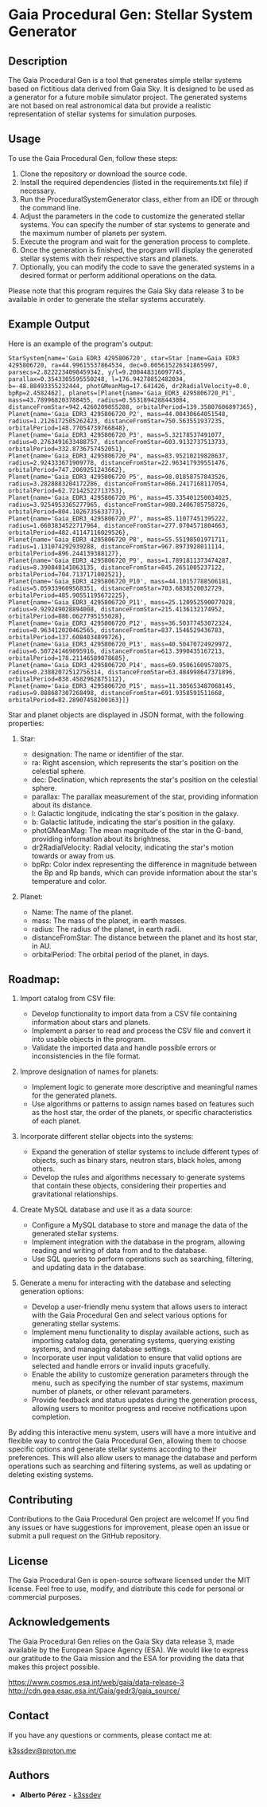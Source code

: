 # Gaia Procedural Gen: Stellar System Generator

## Description

The Gaia Procedural Gen is a tool that generates simple stellar systems based on fictitious data derived from Gaia Sky. It is designed to be used as a generator for a future mobile simulator project. The generated systems are not based on real astronomical data but provide a realistic representation of stellar systems for simulation purposes.

## Usage

To use the Gaia Procedural Gen, follow these steps:

1. Clone the repository or download the source code.
2. Install the required dependencies (listed in the requirements.txt file) if necessary.
3. Run the ProceduralSystemGenerator class, either from an IDE or through the command line.
4. Adjust the parameters in the code to customize the generated stellar systems. You can specify the number of star systems to generate and the maximum number of planets per system.
5. Execute the program and wait for the generation process to complete.
6. Once the generation is finished, the program will display the generated stellar systems with their respective stars and planets.
7. Optionally, you can modify the code to save the generated systems in a desired format or perform additional operations on the data.

Please note that this program requires the Gaia Sky data release 3 to be available in order to generate the stellar systems accurately.

## Example Output

Here is an example of the program's output:
    
```
StarSystem{name='Gaia EDR3 4295806720', star=Star [name=Gaia EDR3 4295806720, ra=44.99615537864534, dec=0.005615226341865997, parsecs=2.8222234098459342, y/l=9.200448316097745, parallax=0.3543305595550248, l=176.94278852482034, b=-48.88493355232444, photGMeanMag=17.641426, dr2RadialVelocity=0.0, bpRp=2.4582462], planets=[Planet{name='Gaia_EDR3_4295806720_P1', mass=43.789968203788455, radius=0.5531894288443084, distanceFromStar=942.4260209055288, orbitalPeriod=139.35807606897365}, Planet{name='Gaia_EDR3_4295806720_P2', mass=44.00430664051548, radius=1.2126172505262423, distanceFromStar=750.563551937235, orbitalPeriod=148.77054739766848}, Planet{name='Gaia_EDR3_4295806720_P3', mass=5.32178537491077, radius=0.2763491633488757, distanceFromStar=603.9132737513733, orbitalPeriod=332.8736757452051}, Planet{name='Gaia_EDR3_4295806720_P4', mass=83.95210219828637, radius=2.924333671909778, distanceFromStar=22.963417939551476, orbitalPeriod=747.2069251243662}, Planet{name='Gaia_EDR3_4295806720_P5', mass=98.01858757843526, radius=3.2828883204172286, distanceFromStar=866.2417168117054, orbitalPeriod=62.72142522713753}, Planet{name='Gaia_EDR3_4295806720_P6', mass=45.335401250034025, radius=3.9254953365277965, distanceFromStar=980.2406785758726, orbitalPeriod=804.1026735633773}, Planet{name='Gaia_EDR3_4295806720_P7', mass=85.11077451395222, radius=1.6603834522717964, distanceFromStar=277.0704571804663, orbitalPeriod=482.41147116029526}, Planet{name='Gaia_EDR3_4295806720_P8', mass=55.55198501971711, radius=1.131074292939288, distanceFromStar=967.8973928011114, orbitalPeriod=896.244139388127}, Planet{name='Gaia_EDR3_4295806720_P9', mass=1.7891811373474287, radius=8.390848141063135, distanceFromStar=845.2651005237122, orbitalPeriod=704.7137171002521}, Planet{name='Gaia_EDR3_4295806720_P10', mass=44.10157788506181, radius=5.059339609568351, distanceFromStar=703.6838520032729, orbitalPeriod=485.90551195672225}, Planet{name='Gaia_EDR3_4295806720_P11', mass=25.120952590077028, radius=9.929249028894008, distanceFromStar=215.4136132174952, orbitalPeriod=886.0627795155028}, Planet{name='Gaia_EDR3_4295806720_P12', mass=36.50377453072324, radius=8.963412020462565, distanceFromStar=837.1546529436783, orbitalPeriod=137.6084034899726}, Planet{name='Gaia_EDR3_4295806720_P13', mass=40.50470724929972, radius=6.507241469895916, distanceFromStar=613.3990435167213, orbitalPeriod=178.21146589078685}, Planet{name='Gaia_EDR3_4295806720_P14', mass=69.95061609578075, radius=0.23882072512756314, distanceFromStar=63.484998647371896, orbitalPeriod=838.4582962875112}, Planet{name='Gaia_EDR3_4295806720_P15', mass=11.305653487068145, radius=9.888687307268498, distanceFromStar=691.9358591511668, orbitalPeriod=82.28907458200163}]}
```

Star and planet objects are displayed in JSON format, with the following properties:

1. Star:
   - designation: The name or identifier of the star.
   - ra: Right ascension, which represents the star's position on the celestial sphere.
   - dec: Declination, which represents the star's position on the celestial sphere.
   - parallax: The parallax measurement of the star, providing information about its distance.
   - l: Galactic longitude, indicating the star's position in the galaxy.
   - b: Galactic latitude, indicating the star's position in the galaxy.
   - photGMeanMag: The mean magnitude of the star in the G-band, providing information about its brightness.
   - dr2RadialVelocity: Radial velocity, indicating the star's motion towards or away from us.
   - bpRp: Color index representing the difference in magnitude between the Bp and Rp bands, which can provide information about the star's temperature and color.

2. Planet:
   - Name: The name of the planet.
   - mass: The mass of the planet, in earth masses.
   - radius: The radius of the planet, in earth radii.
   - distanceFromStar: The distance between the planet and its host star, in AU.
   - orbitalPeriod: The orbital period of the planet, in days.
            

## Roadmap:

1. Import catalog from CSV file:
   - Develop functionality to import data from a CSV file containing information about stars and planets.
   - Implement a parser to read and process the CSV file and convert it into usable objects in the program.
   - Validate the imported data and handle possible errors or inconsistencies in the file format.

2. Improve designation of names for planets:
   - Implement logic to generate more descriptive and meaningful names for the generated planets.
   - Use algorithms or patterns to assign names based on features such as the host star, the order of the planets, or specific characteristics of each planet.

3. Incorporate different stellar objects into the systems:
   - Expand the generation of stellar systems to include different types of objects, such as binary stars, neutron stars, black holes, among others.
   - Develop the rules and algorithms necessary to generate systems that contain these objects, considering their properties and gravitational relationships.

4. Create MySQL database and use it as a data source:
   - Configure a MySQL database to store and manage the data of the generated stellar systems.
   - Implement integration with the database in the program, allowing reading and writing of data from and to the database.
   - Use SQL queries to perform operations such as searching, filtering, and updating data in the database.

5. Generate a menu for interacting with the database and selecting generation options:
   - Develop a user-friendly menu system that allows users to interact with the Gaia Procedural Gen and select various options for generating stellar systems.
   - Implement menu functionality to display available actions, such as importing catalog data, generating systems, querying existing systems, and managing database settings.
   - Incorporate user input validation to ensure that valid options are selected and handle errors or invalid inputs gracefully.
   - Enable the ability to customize generation parameters through the menu, such as specifying the number of star systems, maximum number of planets, or other relevant parameters.
   - Provide feedback and status updates during the generation process, allowing users to monitor progress and receive notifications upon completion.

By adding this interactive menu system, users will have a more intuitive and flexible way to control the Gaia Procedural Gen, allowing them to choose specific options and generate stellar systems according to their preferences. This will also allow users to manage the database and perform operations such as searching and filtering systems, as well as updating or deleting existing systems.


## Contributing
Contributions to the Gaia Procedural Gen project are welcome! If you find any issues or have suggestions for improvement, please open an issue or submit a pull request on the GitHub repository.

## License
The Gaia Procedural Gen is open-source software licensed under the MIT license. Feel free to use, modify, and distribute this code for personal or commercial purposes.

## Acknowledgements
The Gaia Procedural Gen relies on the Gaia Sky data release 3, made available by the European Space Agency (ESA). We would like to express our gratitude to the Gaia mission and the ESA for providing the data that makes this project possible.

https://www.cosmos.esa.int/web/gaia/data-release-3
http://cdn.gea.esac.esa.int/Gaia/gedr3/gaia_source/

## Contact

If you have any questions or comments, please contact me at:

k3ssdev@proton.me

## Authors

* **Alberto Pérez** - [k3ssdev](k3ssdev@proton.me)
